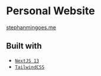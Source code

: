 # Personal Website

[stephanmingoes.me](https://www.stephanmingoes.me)

## Built with

- [`NextJS 13`](https://nextjs.org/docs)
- [`TailwindCSS`](https://tailwindcss.com/)
